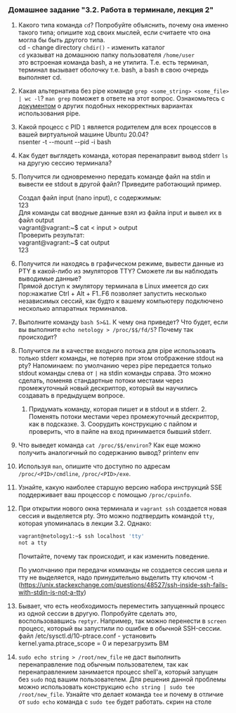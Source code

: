 ### Домашнее задание "3.2. Работа в терминале, лекция 2"

1. Какого типа команда `cd`? Попробуйте объяснить, почему она именно такого типа; опишите ход своих мыслей, если считаете что она могла бы быть другого типа.  
cd - change directory `chdir()` - изменить каталог  
`cd` указыват на домашнюю папку пользователя `/home/user`  
это встроеная команда bash, а не утилита. Т.е. есть терминал, терминал вызывает оболочку т.е. bash, а bash в свою очередь выполняет cd.  

2. Какая альтернатива без pipe команде `grep <some_string> <some_file> | wc -l`? `man grep` поможет в ответе на этот вопрос. Ознакомьтесь с [документом](http://www.smallo.ruhr.de/award.html) о других подобных некорректных вариантах использования pipe.  

3. Какой процесс с PID `1` является родителем для всех процессов в вашей виртуальной машине Ubuntu 20.04?  
    nsenter -t <pid> --mount --pid -i bash  
4. Как будет выглядеть команда, которая перенаправит вывод stderr `ls` на другую сессию терминала?  

5. Получится ли одновременно передать команде файл на stdin и вывести ее stdout в другой файл? Приведите работающий пример.  

    Создал файл input (nano input), с содержимым:  
    123  
    Для команды cat вводные данные взял из файла input и вывел их в файл output  
    vagrant@vagrant:~$ cat < input > output  
    Проверить результат:   
    vagrant@vagrant:~$ cat output  
    123  

6. Получится ли находясь в графическом режиме, вывести данные из PTY в какой-либо из эмуляторов TTY? Сможете ли вы наблюдать выводимые данные?  
Прямой доступ к эмулятору терминала в Linux имеется до сих пор:нажатие Ctrl + Alt + F1..F6 позволяет запустить несколько независимых сессий, как будто к вашему компьютеру подключено несколько аппаратных терминалов.  
7. Выполните команду `bash 5>&1`. К чему она приведет? Что будет, если вы выполните `echo netology > /proc/$$/fd/5`? Почему так происходит?
8. Получится ли в качестве входного потока для pipe использовать только stderr команды, не потеряв при этом отображение stdout на pty? Напоминаем: по умолчанию через pipe передается только stdout команды слева от `|` на stdin команды справа.
Это можно сделать, поменяв стандартные потоки местами через промежуточный новый дескриптор, который вы научились создавать в предыдущем вопросе.  
    1. Придумать команду, которая пишет и в stdout и в stderr. 2. Поменять потоки местами через промежуточный дескриптор, как в подсказке. 3. Соорудить конструкцию с пайпом и проверить, что в пайпе на вход принимается бывший stderr.

9. Что выведет команда `cat /proc/$$/environ`? Как еще можно получить аналогичный по содержанию вывод?
printenv
env
10. Используя `man`, опишите что доступно по адресам `/proc/<PID>/cmdline`, `/proc/<PID>/exe`.
11. Узнайте, какую наиболее старшую версию набора инструкций SSE поддерживает ваш процессор с помощью `/proc/cpuinfo`.
12. При открытии нового окна терминала и `vagrant ssh` создается новая сессия и выделяется pty. Это можно подтвердить командой `tty`, которая упоминалась в лекции 3.2. Однако:

    ``` bash
	vagrant@netology1:~$ ssh localhost 'tty'
	not a tty
    ```

	Почитайте, почему так происходит, и как изменить поведение.  
	
	По умолчанию при передачи комманды не создается сессия шела и тту не выделяется, надо принудительно выделить тту ключом -t
	(https://unix.stackexchange.com/questions/48527/ssh-inside-ssh-fails-with-stdin-is-not-a-tty)
12. Бывает, что есть необходимость переместить запущенный процесс из одной сессии в другую. Попробуйте сделать это, воспользовавшись `reptyr`. Например, так можно перенести в `screen` процесс, который вы запустили по ошибке в обычной SSH-сессии.
	файл /etc/sysctl.d/10-ptrace.conf - установить  
	kernel.yama.ptrace_scope = 0 и перезагрузить ВМ
13. `sudo echo string > /root/new_file` не даст выполнить перенаправление под обычным пользователем, так как перенаправлением занимается процесс shell'а, который запущен без `sudo` под вашим пользователем. Для решения данной проблемы можно использовать конструкцию `echo string | sudo tee /root/new_file`. Узнайте что делает команда `tee` и почему в отличие от `sudo echo` команда с `sudo tee` будет работать.
	скрин на столе
